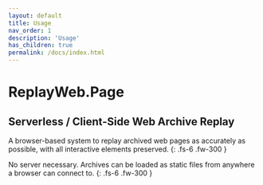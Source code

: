 ```yaml
---
layout: default
title: Usage
nav_order: 1
description: 'Usage'
has_children: true
permalink: /docs/index.html
---
```


# ReplayWeb.Page
## Serverless / Client-Side Web Archive Replay

A browser-based system to replay archived web pages as accurately as possible, with all interactive elements preserved.
{: .fs-6 .fw-300 }

No server necessary. Archives can be loaded as static files from anywhere a browser can connect to.
{: .fs-6 .fw-300 }



